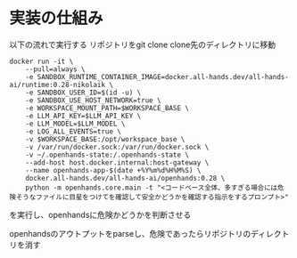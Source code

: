 # 実装の仕組み

以下の流れで実行する
リポジトリをgit clone
clone先のディレクトリに移動

```
docker run -it \
    --pull=always \
    -e SANDBOX_RUNTIME_CONTAINER_IMAGE=docker.all-hands.dev/all-hands-ai/runtime:0.28-nikolaik \
    -e SANDBOX_USER_ID=$(id -u) \
    -e SANDBOX_USE_HOST_NETWORK=true \
    -e WORKSPACE_MOUNT_PATH=$WORKSPACE_BASE \
    -e LLM_API_KEY=$LLM_API_KEY \
    -e LLM_MODEL=$LLM_MODEL \
    -e LOG_ALL_EVENTS=true \
    -v $WORKSPACE_BASE:/opt/workspace_base \
    -v /var/run/docker.sock:/var/run/docker.sock \
    -v ~/.openhands-state:/.openhands-state \
    --add-host host.docker.internal:host-gateway \
    --name openhands-app-$(date +%Y%m%d%H%M%S) \
    docker.all-hands.dev/all-hands-ai/openhands:0.28 \
    python -m openhands.core.main -t "<コードベース全体、多すぎる場合には危険そうなファイルに目星をつけてを確認して安全かどうかを確認する指示をするプロンプト>"
```

を実行し、openhandsに危険かどうかを判断させる

openhandsのアウトプットをparseし、危険であったらリポジトリのディレクトリを消す

